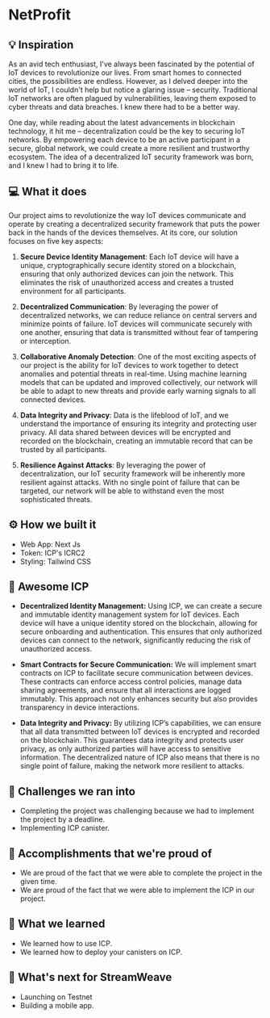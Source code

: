 # NetProfit

## 💡 Inspiration

As an avid tech enthusiast, I've always been fascinated by the potential of IoT devices to revolutionize our lives. From smart homes to connected cities, the possibilities are endless. However, as I delved deeper into the world of IoT, I couldn't help but notice a glaring issue – security. Traditional IoT networks are often plagued by vulnerabilities, leaving them exposed to cyber threats and data breaches. I knew there had to be a better way.

One day, while reading about the latest advancements in blockchain technology, it hit me – decentralization could be the key to securing IoT networks. By empowering each device to be an active participant in a secure, global network, we could create a more resilient and trustworthy ecosystem. The idea of a decentralized IoT security framework was born, and I knew I had to bring it to life.

## 💻 What it does

Our project aims to revolutionize the way IoT devices communicate and operate by creating a decentralized security framework that puts the power back in the hands of the devices themselves. At its core, our solution focuses on five key aspects:

1. **Secure Device Identity Management**: Each IoT device will have a unique, cryptographically secure identity stored on a blockchain, ensuring that only authorized devices can join the network. This eliminates the risk of unauthorized access and creates a trusted environment for all participants.

2. **Decentralized Communication**: By leveraging the power of decentralized networks, we can reduce reliance on central servers and minimize points of failure. IoT devices will communicate securely with one another, ensuring that data is transmitted without fear of tampering or interception.

3. **Collaborative Anomaly Detection**: One of the most exciting aspects of our project is the ability for IoT devices to work together to detect anomalies and potential threats in real-time. Using machine learning models that can be updated and improved collectively, our network will be able to adapt to new threats and provide early warning signals to all connected devices.

4. **Data Integrity and Privacy**: Data is the lifeblood of IoT, and we understand the importance of ensuring its integrity and protecting user privacy. All data shared between devices will be encrypted and recorded on the blockchain, creating an immutable record that can be trusted by all participants.

5. **Resilience Against Attacks**: By leveraging the power of decentralization, our IoT security framework will be inherently more resilient against attacks. With no single point of failure that can be targeted, our network will be able to withstand even the most sophisticated threats.

## ⚙️ How we built it

- Web App: Next Js
- Token: ICP's ICRC2
- Styling: Tailwind CSS

## 🔗 Awesome ICP

- **Decentralized Identity Management:**
Using ICP, we can create a secure and immutable identity management system for IoT devices. Each device will have a unique identity stored on the blockchain, allowing for secure onboarding and authentication. This ensures that only authorized devices can connect to the network, significantly reducing the risk of unauthorized access.

- **Smart Contracts for Secure Communication:**
We will implement smart contracts on ICP to facilitate secure communication between devices. These contracts can enforce access control policies, manage data sharing agreements, and ensure that all interactions are logged immutably. This approach not only enhances security but also provides transparency in device interactions.

- **Data Integrity and Privacy:**
By utilizing ICP’s capabilities, we can ensure that all data transmitted between IoT devices is encrypted and recorded on the blockchain. This guarantees data integrity and protects user privacy, as only authorized parties will have access to sensitive information. The decentralized nature of ICP also means that there is no single point of failure, making the network more resilient to attacks.

## 🧠 Challenges we ran into

- Completing the project was challenging because we had to implement the project by a deadline.
- Implementing ICP canister.

## 🏅 Accomplishments that we're proud of

- We are proud of the fact that we were able to complete the project in the given time.
- We are proud of the fact that we were able to implement the ICP in our project.

## 📖 What we learned

- We learned how to use ICP.
- We learned how to deploy your canisters on ICP.

## 🚀 What's next for StreamWeave

- Launching on Testnet
- Building a mobile app.
